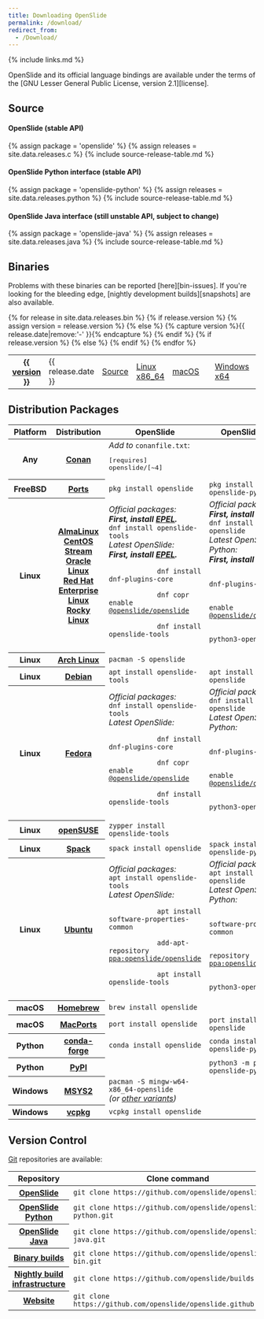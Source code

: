 ```yaml
---
title: Downloading OpenSlide
permalink: /download/
redirect_from:
  - /Download/
---
```


{% include links.md %}

OpenSlide and its official language bindings are available under the terms
of the [GNU Lesser General Public License, version 2.1][license].

## Source

#### OpenSlide (stable API)
{% assign package = 'openslide' %}
{% assign releases = site.data.releases.c %}
{% include source-release-table.md %}

#### OpenSlide Python interface (stable API)
{% assign package = 'openslide-python' %}
{% assign releases = site.data.releases.python %}
{% include source-release-table.md %}

#### OpenSlide Java interface (still unstable API, subject to change)
{% assign package = 'openslide-java' %}
{% assign releases = site.data.releases.java %}
{% include source-release-table.md %}


## Binaries

Problems with these binaries can be reported [here][bin-issues].
If you're looking for the bleeding edge,
[nightly development builds][snapshots] are also available.

<div class="releases">
  <table>
    {% for release in site.data.releases.bin %}
      {% if release.version %}
        {% assign version = release.version %}
      {% else %}
        {% capture version %}{{ release.date|remove:'-' }}{% endcapture %}
      {% endif %}
      <tr class="{% cycle 'bin': 'odd', 'even' %}">
        <th>
          <a href="https://github.com/openslide/openslide-bin/releases/tag/v{{ version }}">
            {{ version }}
          </a>
        </th>
        <td>{{ release.date }}</td>
        {% if release.version %}
          <td><a href="https://github.com/openslide/openslide-bin/releases/download/v{{ version }}/openslide-bin-{{ version }}.tar.gz">Source</a></td>
          <td><a href="https://github.com/openslide/openslide-bin/releases/download/v{{ version }}/openslide-bin-{{ version }}-linux-x86_64.tar.xz">Linux x86_64</a></td>
          <td><a href="https://github.com/openslide/openslide-bin/releases/download/v{{ version }}/openslide-bin-{{ version }}-macos-arm64-x86_64.tar.xz">macOS</a></td>
          <td></td>
          <td><a href="https://github.com/openslide/openslide-bin/releases/download/v{{ version }}/openslide-bin-{{ version }}-windows-x64.zip">Windows x64</a></td>
        {% else %}
          <td><a href="https://github.com/openslide/openslide-bin/releases/download/v{{ version }}/openslide-winbuild-{{ version }}.zip">Source</a></td>
          <td></td>
          <td></td>
          <td><a href="https://github.com/openslide/openslide-bin/releases/download/v{{ version }}/openslide-win32-{{ version }}.zip">Windows x86</a></td>
          <td><a href="https://github.com/openslide/openslide-bin/releases/download/v{{ version }}/openslide-win64-{{ version }}.zip">Windows x64</a></td>
        {% endif %}
      </tr>
    {% endfor %}
  </table>
</div>


## Distribution Packages

<table class="pinfo">
  <thead>
    <tr>
      <th>Platform</th>
      <th>Distribution</th>
      <th>OpenSlide</th>
      <th>OpenSlide Python</th>
    </tr>
  </thead>
  <tbody>
    <tr>
      <th>Any</th>
      <th><a href="https://conan.io/">Conan</a></th>
      <td>
        <i>Add to</i> <code>conanfile.txt</code>:
        <pre>[requires]
openslide/[~4]</pre>
      </td>
      <td></td>
    </tr>
    <tr>
      <th>FreeBSD</th>
      <th><a href="https://ports.freebsd.org/">Ports</a></th>
      <td><code>pkg install openslide</code></td>
      <td><code>pkg install py311-openslide-python</code></td>
    </tr>
    <tr>
      <th>Linux</th>
      <th>
        <a href="https://almalinux.org/">AlmaLinux</a><br>
        <a href="https://www.centos.org/centos-stream/">CentOS Stream</a><br>
        <a href="https://www.oracle.com/linux/">Oracle Linux</a><br>
        <a href="https://www.redhat.com/en/technologies/linux-platforms/enterprise-linux">Red Hat Enterprise Linux</a><br>
        <a href="https://rockylinux.org/">Rocky Linux</a>
      </th>
      <td>
        <div>
          <i>Official packages:</i><br>
          <b><i>First, install <a href="https://fedoraproject.org/wiki/EPEL">EPEL</a>.</i></b><br>
          <code>dnf install openslide-tools</code><br>
        </div>
        <div>
          <i>Latest OpenSlide:</i><br>
          <b><i>First, install <a href="https://fedoraproject.org/wiki/EPEL">EPEL</a>.</i></b><br>
          <code>
            dnf install dnf-plugins-core<br>
            dnf copr enable <a href="https://copr.fedorainfracloud.org/coprs/g/openslide/openslide/">@openslide/openslide</a><br>
            dnf install openslide-tools
          </code>
        </div>
      </td>
      <td>
        <div>
          <i>Official packages:</i><br>
          <b><i>First, install <a href="https://fedoraproject.org/wiki/EPEL">EPEL</a>.</i></b><br>
          <code>dnf install python3-openslide</code><br>
        </div>
        <div>
          <i>Latest OpenSlide Python:</i><br>
          <b><i>First, install <a href="https://fedoraproject.org/wiki/EPEL">EPEL</a>.</i></b><br>
          <code>
            dnf install dnf-plugins-core<br>
            dnf copr enable <a href="https://copr.fedorainfracloud.org/coprs/g/openslide/openslide/">@openslide/openslide</a><br>
            dnf install python3-openslide
          </code>
        </div>
      </td>
    </tr>
    <tr>
      <th>Linux</th>
      <th><a href="https://archlinux.org/">Arch Linux</a></th>
      <td><code>pacman -S openslide</code></td>
      <td></td>
    </tr>
    <tr>
      <th>Linux</th>
      <th><a href="https://www.debian.org/">Debian</a></th>
      <td><code>apt install openslide-tools</code></td>
      <td><code>apt install python3-openslide</code></td>
    </tr>
    <tr>
      <th>Linux</th>
      <th><a href="https://fedoraproject.org/">Fedora</a></th>
      <td>
        <div>
          <i>Official packages:</i><br>
          <code>dnf install openslide-tools</code>
        </div>
        <div>
          <i>Latest OpenSlide:</i><br>
          <code>
            dnf install dnf-plugins-core<br>
            dnf copr enable <a href="https://copr.fedorainfracloud.org/coprs/g/openslide/openslide/">@openslide/openslide</a><br>
            dnf install openslide-tools
          </code>
        </div>
      </td>
      <td>
        <div>
          <i>Official packages:</i><br>
          <code>dnf install python3-openslide</code>
        </div>
        <div>
          <i>Latest OpenSlide Python:</i><br>
          <code>
            dnf install dnf-plugins-core<br>
            dnf copr enable <a href="https://copr.fedorainfracloud.org/coprs/g/openslide/openslide/">@openslide/openslide</a><br>
            dnf install python3-openslide
          </code>
        </div>
      </td>
    </tr>
    <tr>
      <th>Linux</th>
      <th><a href="https://www.opensuse.org/">openSUSE</a></th>
      <td><code>zypper install openslide-tools</code></td>
      <td></td>
    </tr>
    <tr>
      <th>Linux</th>
      <th><a href="https://spack.io/">Spack</a></th>
      <td><code>spack install openslide</code></td>
      <td><code>spack install py-openslide-python</code></td>
    </tr>
    <tr>
      <th>Linux</th>
      <th><a href="https://ubuntu.com/">Ubuntu</a></th>
      <td>
        <div>
          <i>Official packages:</i><br>
          <code>apt install openslide-tools</code>
        </div>
        <div>
          <i>Latest OpenSlide:</i><br>
          <code>
            apt install software-properties-common<br>
            add-apt-repository <a href="https://launchpad.net/~openslide/+archive/ubuntu/openslide">ppa:openslide/openslide</a><br>
            apt install openslide-tools
          </code>
        </div>
      </td>
      <td>
        <div>
          <i>Official packages:</i><br>
          <code>apt install python3-openslide</code>
        </div>
        <div>
          <i>Latest OpenSlide Python:</i><br>
          <code>
            apt install software-properties-common<br>
            add-apt-repository <a href="https://launchpad.net/~openslide/+archive/ubuntu/openslide">ppa:openslide/openslide</a><br>
            apt install python3-openslide
          </code>
        </div>
      </td>
    </tr>
    <tr>
      <th>macOS</th>
      <th><a href="https://brew.sh/">Homebrew</a></th>
      <td><code>brew install openslide</code></td>
      <td></td>
    </tr>
    <tr>
      <th>macOS</th>
      <th><a href="https://www.macports.org/">MacPorts</a></th>
      <td><code>port install openslide</code></td>
      <td><code>port install py312-openslide</code></td>
    </tr>
    <tr>
      <th>Python</th>
      <th><a href="https://conda-forge.org/">conda-forge</a></th>
      <td><code>conda install openslide</code></td>
      <td><code>conda install openslide-python</code></td>
    </tr>
    <tr>
      <th>Python</th>
      <th><a href="https://pypi.org/">PyPI</a></th>
      <td></td>
      <td><code>python3 -m pip install openslide-python</code></td>
    </tr>
    <tr>
      <th>Windows</th>
      <th><a href="https://www.msys2.org/">MSYS2</a></th>
      <td>
        <code>pacman -S mingw-w64-x86_64-openslide</code><br>
        <i>(or <a href="https://packages.msys2.org/base/mingw-w64-openslide">other variants</a>)</i>
      </td>
      <td></td>
    </tr>
    <tr>
      <th>Windows</th>
      <th><a href="https://vcpkg.io/">vcpkg</a></th>
      <td><code>vcpkg install openslide</code></td>
      <td></td>
    </tr>
  </tbody>
</table>


## Version Control

[Git][git] repositories are available:

<table class="pinfo">
  <thead>
    <tr>
      <th>Repository</th>
      <th>Clone command</th>
    </tr>
  </thead>
  <tbody>
    <tr>
      <th><a href="https://github.com/openslide/openslide">OpenSlide</a></th>
      <td><code>git clone https://github.com/openslide/openslide.git</code></td>
    </tr>
    <tr>
      <th><a href="https://github.com/openslide/openslide-python">OpenSlide Python</a></th>
      <td><code>git clone https://github.com/openslide/openslide-python.git</code></td>
    </tr>
    <tr>
      <th><a href="https://github.com/openslide/openslide-java">OpenSlide Java</a></th>
      <td><code>git clone https://github.com/openslide/openslide-java.git</code></td>
    </tr>
    <tr>
      <th><a href="https://github.com/openslide/openslide-bin">Binary builds</a></th>
      <td><code>git clone https://github.com/openslide/openslide-bin.git</code></td>
    </tr>
    <tr>
      <th><a href="https://github.com/openslide/builds">Nightly build infrastructure</a></th>
      <td><code>git clone https://github.com/openslide/builds.git</code></td>
    </tr>
    <tr>
      <th><a href="https://github.com/openslide/openslide.github.io">Website</a></th>
      <td><code>git clone https://github.com/openslide/openslide.github.io.git</code></td>
    </tr>
  </tbody>
</table>

<!-- Ensure spacing above footer -->
<span></span>

[git]: https://git-scm.com/

